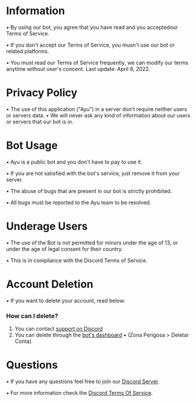 # Information
• By using our bot, you agree that you have read and you acceptedour Terms of Service.

• If you don't accept our Terms of Service, you musn't use our bot or related platforms.

• You must read our Terms of Service frequently, we can modify our terms anytime without user's concent. Last update: April 8, 2022.

# Privacy Policy
• The use of this application ("Ayu") in a server don't require neither users or servers data. • We will never ask any kind of information about our users or servers that our bot is in.

# Bot Usage
• Ayu is a public bot and you don't have to pay to use it.

• If you are not satisfied with the bot's service, just remove it from your server.

• The abuse of bugs that are present in our bot is strictly prohibited.

• All bugs must be reported to the Ayu team to be resolved.

# Underage Users
• The use of the Bot is not permitted for minors under the age of 13, or under the age of legal consent for their country.

• This is in compliance with the Discord Terms of Service.

# Account Deletion
• If you want to delete your account, read below:
### How can I delete?
1. You can contact [support on Discord](https://discord.gg/bUcgWgpARh)
2. You can delete through the [bot's dashboard](https://ayubot.tech/settings/account) 
  • (Zona Perigosa > Deletar Conta)

# Questions
• If you have any questions feel free to join our [Discord Server](https://discord.gg/bUcgWgpARh).

• For more information check the [Discord Terms Of Service](https://discord.com/terms).
